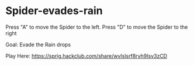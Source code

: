 # Spider-evades-rain

Press "A" to move the Spider to the left.
Press "D" to move the Spider to the right

Goal: Evade the Rain drops

Play Here: https://sprig.hackclub.com/share/wvIslsrf8ryh9Isv3zCD
